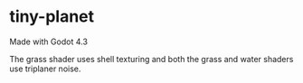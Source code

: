 # tiny-planet

Made with Godot 4.3

The grass shader uses shell texturing and both the grass and water shaders use
triplaner noise.
